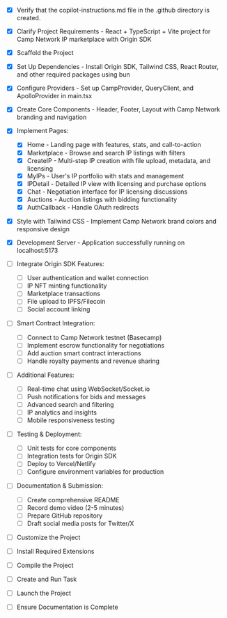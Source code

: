 <!-- Use this file to provide workspace-specific custom instructions to Copilot. For more details, visit https://code.visualstudio.com/docs/copilot/copilot-customization#_use-a-githubcopilotinstructionsmd-file -->
- [x] Verify that the copilot-instructions.md file in the .github directory is created.

- [x] Clarify Project Requirements - React + TypeScript + Vite project for Camp Network IP marketplace with Origin SDK

- [x] Scaffold the Project

- [x] Set Up Dependencies - Install Origin SDK, Tailwind CSS, React Router, and other required packages using bun

- [x] Configure Providers - Set up CampProvider, QueryClient, and ApolloProvider in main.tsx

- [x] Create Core Components - Header, Footer, Layout with Camp Network branding and navigation

- [x] Implement Pages:
  - [x] Home - Landing page with features, stats, and call-to-action
  - [x] Marketplace - Browse and search IP listings with filters
  - [x] CreateIP - Multi-step IP creation with file upload, metadata, and licensing
  - [x] MyIPs - User's IP portfolio with stats and management
  - [x] IPDetail - Detailed IP view with licensing and purchase options
  - [x] Chat - Negotiation interface for IP licensing discussions
  - [x] Auctions - Auction listings with bidding functionality
  - [x] AuthCallback - Handle OAuth redirects

- [x] Style with Tailwind CSS - Implement Camp Network brand colors and responsive design

- [x] Development Server - Application successfully running on localhost:5173

- [ ] Integrate Origin SDK Features:
  - [ ] User authentication and wallet connection
  - [ ] IP NFT minting functionality
  - [ ] Marketplace transactions
  - [ ] File upload to IPFS/Filecoin
  - [ ] Social account linking

- [ ] Smart Contract Integration:
  - [ ] Connect to Camp Network testnet (Basecamp)
  - [ ] Implement escrow functionality for negotiations
  - [ ] Add auction smart contract interactions
  - [ ] Handle royalty payments and revenue sharing

- [ ] Additional Features:
  - [ ] Real-time chat using WebSocket/Socket.io
  - [ ] Push notifications for bids and messages
  - [ ] Advanced search and filtering
  - [ ] IP analytics and insights
  - [ ] Mobile responsiveness testing

- [ ] Testing & Deployment:
  - [ ] Unit tests for core components
  - [ ] Integration tests for Origin SDK
  - [ ] Deploy to Vercel/Netlify
  - [ ] Configure environment variables for production

- [ ] Documentation & Submission:
  - [ ] Create comprehensive README
  - [ ] Record demo video (2-5 minutes)
  - [ ] Prepare GitHub repository
  - [ ] Draft social media posts for Twitter/X
	<!--
	Ensure that the previous step has been marked as completed.
	Call project setup tool with projectType parameter.
	Run scaffolding command to create project files and folders.
	Use '.' as the working directory.
	If no appropriate projectType is available, search documentation using available tools.
	Otherwise, create the project structure manually using available file creation tools.
	-->

- [ ] Customize the Project
	<!--
	Verify that all previous steps have been completed successfully and you have marked the step as completed.
	Develop a plan to modify codebase according to user requirements.
	Apply modifications using appropriate tools and user-provided references.
	Skip this step for "Hello World" projects.
	-->

- [ ] Install Required Extensions
	<!-- ONLY install extensions provided mentioned in the get_project_setup_info. Skip this step otherwise and mark as completed. -->

- [ ] Compile the Project
	<!--
	Verify that all previous steps have been completed.
	Install any missing dependencies.
	Run diagnostics and resolve any issues.
	Check for markdown files in project folder for relevant instructions on how to do this.
	-->

- [ ] Create and Run Task
	<!--
	Verify that all previous steps have been completed.
	Check https://code.visualstudio.com/docs/debugtest/tasks to determine if the project needs a task. If so, use the create_and_run_task to create and launch a task based on package.json, README.md, and project structure.
	Skip this step otherwise.
	 -->

- [ ] Launch the Project
	<!--
	Verify that all previous steps have been completed.
	Prompt user for debug mode, launch only if confirmed.
	 -->

- [ ] Ensure Documentation is Complete
	<!--
	Verify that all previous steps have been completed.
	Verify that README.md and the copilot-instructions.md file in the .github directory exists and contains current project information.
	Clean up the copilot-instructions.md file in the .github directory by removing all HTML comments.
	 -->
